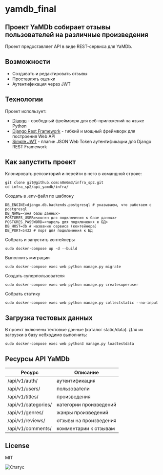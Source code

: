 # yamdb_final
## Проект YaMDb собирает отзывы пользователей на различные произведения

Проект предоставляет API в виде REST-сервиса для YaMDb.

## Возможности

- Создавать и редактировать  отзывы
- Проставлять оценки
- Аутентификация через JWT

## Технологии

Проект использует:
- [Django](https://www.djangoproject.com/) -  свободный фреймворк для веб-приложений на языке Python
- [Django Rest Framework](https://www.django-rest-framework.org/) - гибкий и мощный фреймворк для построения Web API
- [Simple JWT](https://django-rest-framework-simplejwt.readthedocs.io) - плагин JSON Web Token аутентификации для Django REST Framework

## Как запустить проект

Клонировать репозиторий и перейти в него в командной строке:
```
git clone git@github.com:n0n6m3/infra_sp2.git
cd infra_sp2/api_yamdb/infra/
```
Создать в .env-файл по шаблону
```
DB_ENGINE=django.db.backends.postgresql # указываем, что работаем с postgresql
DB_NAME=<имя базы данных>
POSTGRES_USER=<логин для подключения к базе данных>
POSTGRES_PASSWORD=<пароль для подключения к БД>
DB_HOST=db # название сервиса (контейнера)
DB_PORT=5432 # порт для подключения к БД 
```
Собрать и запустить контейнеры
```
sudo docker-compose up -d --build
```
Выполнить миграции
```
sudo docker-compose exec web python manage.py migrate
```
Создать суперпользователя
```
sudo docker-compose exec web python manage.py createsuperuser
```
Собрать статику
```
sudo docker-compose exec web python manage.py collectstatic --no-input
```

## Загрузка тестовых данных
В проект включены тестовые данные (каталог static/data). Для их загрузки в базу небходимо выполнить:
```
sudo docker-compose exec web python3 manage.py loadtestdata
```

## Ресурсы API YaMDb

|Ресурс                             | Описание                      |
------------------------------------|-------------------------------|
|/api/v1/auth/                      | аутентификация                |
|/api/v1/users/                     | пользователи                  |
|/api/v1/titles/                    | произведения                  |
|/api/v1/categories/                | категории произведений        |
|/api/v1/genres/                    | жанры произведений            |
|/api/v1/reviews/                   | отзывы на произведения        |
|/api/v1/comments/                  | комментарии к отзывам         |


## License

MIT

![Статус](https://github.com/n0n3m6/yamdb_final/actions/workflows/yamdb_workflow.yml/badge.svg)
